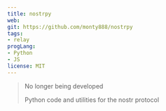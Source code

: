 ```yaml
---
title: nostrpy
web: 
git: https://github.com/monty888/nostrpy
tags:
- relay
progLang:
- Python
- JS
license: MIT
---
```


> No longer being developed 
> 
> Python code and utilities for the nostr protocol 
